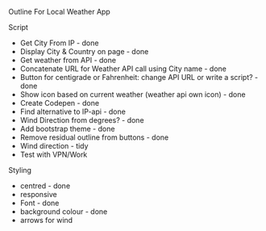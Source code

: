 Outline For Local Weather App

Script

- Get City From IP - done
- Display City & Country on page - done
- Get weather from API - done
- Concatenate URL for Weather API call using City name - done
- Button for centigrade or Fahrenheit: change API URL or write a script? - done
- Show icon based on current weather (weather api own icon) - done
- Create Codepen - done 
- Find alternative to IP-api - done
- Wind Direction from degrees? - done
- Add bootstrap theme - done
- Remove residual outline from buttons - done
- Wind direction - tidy
- Test with VPN/Work

Styling
- centred - done
- responsive
- Font - done
- background colour - done
- arrows for wind

